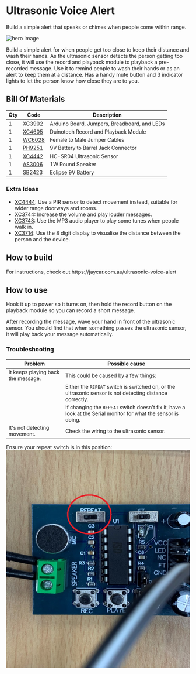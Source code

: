 # Ultrasonic Voice Alert
 Build a simple alert that speaks or chimes when people come within range.

![hero image](hero.png)

Build a simple alert for when people get too close to keep their distance and wash their hands. As the ultrasonic sensor detects the person getting too close,  it will use the record and playback module to playback a pre-recorded message. Use it to remind people to wash their hands or as an alert to keep them at a distance. Has a handy mute button and 3 indicator lights to let the person know how close they are to you.

## Bill Of Materials
| Qty | Code                                     | Description                                  |
| --- | ---------------------------------------- | ---------------------------                  |
| 1   | [XC3902](https://jaycar.com.au/p/XC3902) | Arduino Board, Jumpers, Breadboard, and LEDs|
| 1   | [XC4605](https://jaycar.com.au/p/XC4605) | Duinotech Record and Playback Module  |
| 1   | [WC6028](https://jaycar.com.au/p/WC6028) | Female to Male Jumper Cables |
| 1   | [PH9251](https://jaycar.com.au/p/PH9251) | 9V Battery to Barrel Jack Connector             |
| 1   | [XC4442](https://jaycar.com.au/p/XC4442) | HC-SR04 Ultrasonic Sensor           |
| 1   | [AS3006](https://jaycar.com.au/p/AS3006) | 1W Round Speaker            |
| 1   | [SB2423](https://jaycar.com.au/p/SB2423) | Eclipse 9V Battery         |

### Extra Ideas

- [XC4444](https://jaycar.com.au/p/XC4444): Use a PIR sensor to detect movement instead, suitable for wider range doorways and rooms.
- [XC3744](https://jaycar.com.au/p/XC3744): Increase the volume and play louder messages.
- [XC3748](https://jaycar.com.au/p/XC3748): Use the MP3 audio player to play some tunes when people walk in.
- [XC3714](https://jaycar.com.au/p/XC3714): Use the 8 digit display to visualise the distance between the person and the device.


## How to build

<div id="instructions">
For instructions, check out https://jaycar.com.au/ultrasonic-voice-alert
</div>

## How to use

Hook it up to power so it turns on, then hold the record button on the playback module so you can record a short message.

After recording the message, wave your hand in front of the ultrasonic sensor. You should find that when something passes the ultrasonic sensor, it will play back your message automatically.

### Troubleshooting

| Problem                           | Possible cause                                              |
| --------------------------------- | ----------------------------------------------------------- |
| It keeps playing back the message.| This could be caused by a few things:                       |
|                                   | Either the `REPEAT` switch is switched on, or the ultrasonic sensor is not detecting distance correctly.|
|                                   | If changing the `REPEAT` switch doesn't fix it, have a look at the Serial monitor for what the sensor is doing.|
| It's not detecting movement.      | Check the wiring to the ultrasonic sensor.                  |

Ensure your repeat switch is in this position:
![](Documentation/images/repeat-switch.jpg)
